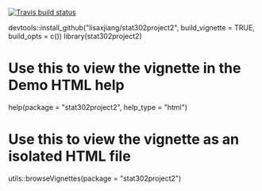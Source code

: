[![Travis build status](https://travis-ci.com/lisaxjiang/stat302project2.svg?branch=master)](https://travis-ci.com/lisaxjiang/stat302project2)

devtools::install_github("lisaxjiang/stat302project2", build_vignette = TRUE, build_opts = c())
library(stat302project2)
# Use this to view the vignette in the Demo HTML help
help(package = "stat302project2", help_type = "html")
# Use this to view the vignette as an isolated HTML file
utils::browseVignettes(package = "stat302project2")
